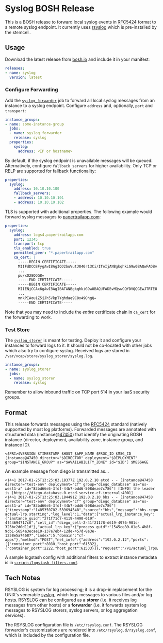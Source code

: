 # Syslog BOSH Release

This is a BOSH release to forward local syslog events in [RFC5424](https://tools.ietf.org/html/rfc5424) format to a remote syslog endpoint. It currently uses [rsyslog](http://www.rsyslog.com/) which is pre-installed by the stemcell.


## Usage

Download the latest release from [bosh.io](https://bosh.io/releases/github.com/cloudfoundry/syslog-release) and include it in your manifest:

```yml
releases:
- name: syslog
  version: latest
```


### Configure Forwarding

Add the [`syslog_forwarder`](https://bosh.io/jobs/syslog_forwarder?source=github.com/cloudfoundry/syslog-release) job to forward all local syslog messages from an instance to a syslog endpoint. Configure `address` and, optionally, `port` and `transport`:

```yml
instance_groups:
- name: some-instance-group
  jobs:
  - name: syslog_forwarder
    release: syslog
  properties:
    syslog:
      address: <IP or hostname>
```

By default, if the syslog endpoint is unavailable messages will be queued. Alternatively, configure `fallback_servers` for higher availability. Only TCP or RELP are supported for fallback functionality:

```yml
properties:
  syslog:
    address: 10.10.10.100
    fallback_servers:
    - address: 10.10.10.101
    - address: 10.10.10.102
```

TLS is supported with additional properties. The following example would forward syslog messages to [papertrailapp.com](https://papertrailapp.com/):

```yml
properties:
  syslog:
    address: logs4.papertrailapp.com
    port: 12345
    transport: tcp
    tls_enabled: true
    permitted_peer: "*.papertrailapp.com"
    ca_cert: |
      -----BEGIN CERTIFICATE-----
      MIIFdDCCBFygAwIBAgIQJ2buVutJ846r13Ci/ITeIjANBgkqhkiG9w0BAQwFADBv
      ...
      pu/xO28QOG8=
      -----END CERTIFICATE-----
      -----BEGIN CERTIFICATE-----
      MIIENjCCAx6gAwIBAgIBATANBgkqhkiG9w0BAQUFADBvMQswCQYDVQQGEwJTRTEU
      ...
      mnkPIAou1Z5jJh5VkpTYghdae9C8x49OhgQ=
      -----END CERTIFICATE-----
```

Note that you may need to include the *entire* certificate chain in `ca_cert` for the forwarding to work.

### Test Store

The [`syslog_storer`](https://bosh.io/jobs/syslog_storer?source=github.com/cloudfoundry/syslog-release) is meant for testing. Deploy it and configure your instances to forward logs to it. It should not be co-located with other jobs which also try to configure syslog. Received logs are stored in `/var/vcap/store/syslog_storer/syslog.log`.

```yml
instance_groups:
- name: syslog_storer
  jobs:
  - name: syslog_storer
    release: syslog
```

Remember to allow inbound traffic on TCP port 514 in your IaaS security groups.


## Format

This release forwards messages using the [RFC5424](https://tools.ietf.org/html/rfc5424) standard (natively supported by most log platforms). Forwarded messages are annotated with structured data (instance@[47450](https://www.iana.org/assignments/enterprise-numbers/enterprise-numbers)) that identify the originating BOSH instance (director, deployment, availability zone, instance group, and instance ID).

    <$PRI>$VERSION $TIMESTAMP $HOST $APP_NAME $PROC_ID $MSG_ID [instance@47450 director="$DIRECTOR" deployment="$DEPLOYMENT" group="$INSTANCE_GROUP" az="$AVAILABILITY_ZONE" id="$ID"] $MESSAGE

An example message from diego is transmitted as...

    <14>1 2017-01-25T13:25:03.18377Z 192.0.2.10 etcd - - [instance@47450 director="test-env" deployment="cf" group="diego_database" az="us-west1-a" id="83bd66e5-3fdf-44b7-bdd6-508deae7c786"] [INFO] the leader is [https://diego-database-0.etcd.service.cf.internal:4001]
    <14>1 2017-01-25T13:25:03.184491Z 192.0.2.10 bbs - - [instance@47450 director="test-env" deployment="cf" group="diego_database" az="us-west1-a" id="83bd66e5-3fdf-44b7-bdd6-508deae7c786"] {"timestamp":"1485350702.539694548","source":"bbs","message":"bbs.request.start-actual-lrp.starting","log_level":1,"data":{"actual_lrp_instance_key":{"instance_guid":"271f71c7-4119-4490-619f-4f44694717c0","cell_id":"diego_cell-2-41f21178-d619-4976-901c-325bc2d0d11d"},"actual_lrp_key":{"process_guid":"1545ce89-01e6-4b8f-9cb1-5654a3ecae10-137e7eb4-12de-457d-8e3e-1258e5a74687","index":5,"domain":"cf-apps"},"method":"POST","net_info":{"address":"192.0.2.12","ports":[{"container_port":8080,"host_port":61532},{"container_port":2222,"host_port":61533}]},"request":"/v1/actual_lrps/start","session":"418.1"}}

A sample logstash config with additional filters to extract instance metadata is in [`scripts/logstash-filters.conf`](scripts/logstash-filters.conf).


## Tech Notes

RSYSLOG is system for log processing; it is a drop-in replacement for the UNIX's venerable [syslog](https://en.wikipedia.org/wiki/Syslog), which logs messages to various files and/or log hosts. RSYSLOG can be configured as a **storer** (i.e. it receives log messages from other hosts) or a **forwarder** (i.e. it forwards system log messages to RSYSLOG storers, syslog servers, or log aggregation services).

The RSYSLOG configuration file is `/etc/rsyslog.conf`. The RSYSLOG forwarder's customizations are rendered into `/etc/rsyslog.d/rsyslog.conf`, which is included by the configuration file.

